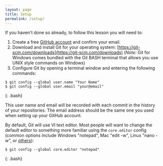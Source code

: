 ```yaml
---
layout: page
title: Setup
permalink: /setup/
---
```


If you haven't done so already, to follow this lesson you will need to:

1. Create a free [GitHub account](https://github.com/join) and confirm your email.
2. Download and install Git for your operating system: [https://git-scm.com/downloads](https://git-scm.com/downloads) (*Note:* Git for Windows comes bundled with the Git BASH terminal that allows you use UNIX style commands on Windows)
3. Configure Git by opening a terminal window and entering the following commands:

~~~
$ git config --global user.name "Your Name"
$ git config --global user.email "your@email"
~~~
{: .bash}

This user name and email will be recorded with each commit in the history of your repositories. 
The email address should be the same one you used when setting up your GitHub account.

By default, Git will use VI text editor. 
Most people will want to change the default editor to something more familiar using the `core.editor` config (common options include Windows "notepad", Mac "edit -w", Linux "nano -w", or [others](https://help.github.com/articles/associating-text-editors-with-git/)): 

~~~
$ git config --global core.editor "notepad"
~~~
{: .bash}
